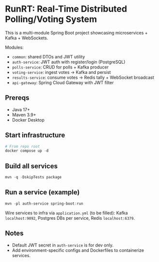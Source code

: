 # RunRT: Real-Time Distributed Polling/Voting System

This is a multi-module Spring Boot project showcasing microservices + Kafka + WebSockets.

Modules:
- `common`: shared DTOs and JWT utility
- `auth-service`: JWT auth with register/login (PostgreSQL)
- `polls-service`: CRUD for polls + Kafka producer
- `voting-service`: ingest votes -> Kafka and persist
- `results-service`: consume votes -> Redis tally + WebSocket broadcast
- `api-gateway`: Spring Cloud Gateway with JWT filter

## Prereqs
- Java 17+
- Maven 3.9+
- Docker Desktop

## Start infrastructure

```powershell
# From repo root
docker compose up -d
```

## Build all services

```powershell
mvn -q -DskipTests package
```

## Run a service (example)

```powershell
mvn -pl auth-service spring-boot:run
```

Wire services to infra via `application.yml` (to be filled): Kafka `localhost:9092`, Postgres DBs per service, Redis `localhost:6379`.

## Notes
- Default JWT secret in `auth-service` is for dev only.
- Add environment-specific configs and Dockerfiles to containerize services.
